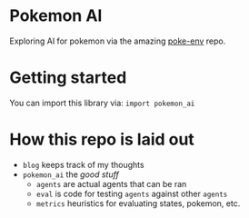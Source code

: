 # Pokemon AI
Exploring AI for pokemon via the amazing [poke-env](https://github.com/hsahovic/poke-env) repo.

# Getting started
You can import this library via:
`import pokemon_ai`

# How this repo is laid out
- `blog` keeps track of my thoughts
- `pokemon_ai` the *good stuff*
    - `agents` are actual agents that can be ran
    - `eval` is code for testing `agents` against other `agents`
    - `metrics` heuristics for evaluating states, pokemon, etc.